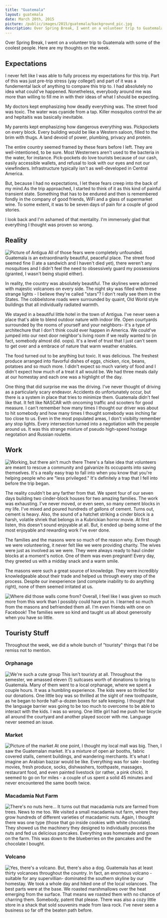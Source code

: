```yaml
---
title: "Guatemala" 
layout: guatemala
date: March 20th, 2015
picture: /public/images/2015/guatemala/background_pic.jpg
description: Over Spring Break, I went on a volunteer trip to Guatemala with some of the coolest people. Here are my thoughts on the week.
---
```

Over Spring Break, I went on a volunteer trip to Guatemala with some of the coolest people. Here are my thoughts on the week.

## Expectations
I never felt like I was able to fully process my expectations for this trip. Part of this was just pre-trip stress (yay college!) and part of it was a fundemental lack of anything to compare this trip to. I had absolutely no idea what could've happened. Nonetheless, everybody around me was more than willing to fill me in with their ideas of what I should be expecting.

My doctors kept emphasizing how deadly everything was. The street food was toxic. The water was cyanide from a tap. Killer mosquitos control the air and hepitaitis was basically inevitable.

My parents kept emphasizing how dangerous everything was. Pickpockets on every block. Every building would be like a Western saloon, filled to the brim with thugs. A land devoid of power, plumbing, privacy and protein.

The entire country seemed framed by these fears before I left. They are well-intentioned, to be sure. Most Westerners aren't used to the bacteria in the water, for instance. Pick-pockets do love tourists because of our cash, easily accessible wallets, and refusal to look with our eyes and not our viewfinders. Infrastructure typically isn't as well-developed in Central America. 

But, because I had no expectations, I let these fears creep into the back of my mind.As the trip approached, I started to think of it as this kind of painful transient state. Something that has to be endured and then is remembered fondly in the company of good friends, WiFi and a glass of supermarket wine. To some extent, it was to be seven days of pain for a couple of good stories.

I look back and I'm ashamed of that mentality. I'm immensely glad that everything I thought was proven so wrong.

## Reality
![Picture of Antigua](/public/images/2015/guatemala/antigua.jpg)
All of those fears were completely unfounded. Guatemala is an extraordinarily beautiful, peaceful place. The street food seemed fine (I ate a sandwich and I haven't died yet), there weren't any mosquitoes and I didn't feel the need to obsessively guard my possessions (granted, I wasn't being stupid either). 

In reality, the country was absolutely beautiful. The skylines were adorned with majestic volcanoes on every side. The night sky was filled with these strange lights - I believe they're called "stars"? I don't really see them in the States. The cobbelstone roads were surrounded by quaint, Old World style buildings that all individually radiated warmth. 

We stayed in a beautiful little hotel in the town of Antigua. I've never seen a place that's able to blend outdoor nature with indoor life. Open courtyards surrounded by the rooms of yourself and your neighbors- it's a type of architechure that I don't think could ever happen in America. We could've jumped into our next door neighbor's living room if we really wanted to (in fact, somebody almost did. oops). It's a level of trust that I just can't seem to get over and a embrace of nature that warm weather enables. 

The food turned out to be anything but toxic. It was delicious. The freshest produce arranged into flavorful dishes of eggs, chicken, rice, beans, potatoes and so much more. I didn't expect so much variety of food and I didn't expect how much of a treat it all would be. We had three meals daily at our homestay and each one was a highlight of the day. 

One thing that did surprise me was the driving. I've never thought of driving as a particularly scary endeavor. Accidents do unfortunately occur, but there is a system in place that tries to minimize them. Guatemala didn't feel like that. It felt like NASCAR with oncoming traffic and scooters for good measure. I can't remember how many times I thought our driver was about to hit somebody and how many times I thought somebody was inching far too close to us. Even in the most populated areas, I don't visibilty remember any stop lights. Every intersection turned into a negotiation with the people around us. It was this strange mixture of pseudo high-speed hostage negotation and Russian roulette. 

## Work
![Working, but there ain't much there](/public/images/2015/guatemala/work1.jpg)
There's a false idea that volunteers are meant to rescue a community and galvanize its occupants into saving themselves. It's a really easy trap to fall into when you know that you're helping people who are "less privileged." It's definitely a trap that I fell into before the trip began.

The reality couldn't be any farther from that. We spent four of our seven days building two cinder-block houses for two amazing families. The work was exhausting. I've never moved, or even seen, so many cement blocks in my life. I've mixed and poured hundreds of gallons of cement. Turns out, cement is heavy. Also, the sound of a hatchet striking a cinder block is a harsh, volatile shriek that belongs in a Kubrickian horror movie. At first listen, this doesn't sound enjoyable at all. But, it ended up being some of the most enjoyable and rewarding work I've ever done.

The families and the masons were so much of the reason why. Even though we were volunteering, it never felt like we were providing charity. The wives were just as involved as we were. They were always ready to haul cinder blocks at a moment's notice. One of them was even pregnant! Every day, they greeted us with a midday snack and a warm smile. 

The masons were such a great source of knowledge. They were incredibly knowledgeable about their trade and helped us through every step of the process. Despite our inexperience (and complete inability to do anything right), none of them seemed irritated at us.

![Where did those walls come from?](/public/images/2015/guatemala/work2.jpg)
Overall, I feel like I was given so much more from this work than I possibly could have put in. I learned so much from the masons and befriended them all. I'm even friends with one on Facebook! The families were so kind and taught us all about generosity when you have so little.

## Touristy Stuff
Throughout the week, we did a whole bunch of "touristy" things that I'd be remiss not to mention.

### Orphanage 
![We're such a cute group](/public/images/2015/guatemala/orphanage.jpg) 
This isn't touristy at all. Throughout the semester, we amassed eleven (!) suitcases worth of donations to bring to Guatemala. Many of them went to a local orphanage, where we spent a couple hours. It was a humbling experience. The kids were so thrilled for our donations. One little boy was so thrilled at the sight of new toothpaste, as he began to horde half-a-dozen boxes for safe keeping. I thought that the language barrier was going to be too much to overcome to be able to interact with the kids. I was so wrong. One little girl had me push her bicycle all around the courtyard and another played soccer with me. Language never seemed an issue.


### Market 
![Picture of the market](/public/images/2015/guatemala/market.jpg) 
At one point, I thought my local mall was big. Then, I saw the Guatemalan market. It's a mixture of open air booths, fabric covered stalls, cement buildings, and wandering merchants. It's what I imagine an Arabian bazzar would be like. Everything was for sale - bootleg movies, fresh produce, socks, dishwashers, toothpaste, massages, restaurant food, and even painted livestock (or rather, a pink chick). It seemed to go on for miles - a couple of us spent a solid 45 minutes and never encountered the same booth twice.

### Macadamia Nut Farm 
![There's no nuts here...](/public/images/2015/guatemala/macadamia.jpg)
It turns out that macadamia nuts are farmed from trees. News to me too. We visited a small macadamia nut farm, where they grow hundreds of different varieties of macadamic nuts. Again, I thought there was one type (those that go inside cookies with white chocolate). They showed us the machinery they designed to individually process the nuts and fed us delicious pancakes. Everything was homemade and grown on the farm. This was down to the blueberries on the pancakes and the chocolate I bought.

### Volcano
![Yes, there's a volcano. But, there's also a dog.](/public/images/2015/guatemala/volcano.jpg)
Guatemala has at least thirty volcanoes throughout the country. In fact, an enormous volcano -suitable for any supervillian- dominated the southern skyline by our homestay. We took a whole day and hiked one of the local volancoes. The best parts were at the base. We roasted marshmallows over the heat emerging from the surface. That means we roasted them with no chance of charring them. Somebody, patent that please. There was also a cozy little store in a shack that sold souvenirs made from lava rock. I've never seen a business so far off the beaten path before.
